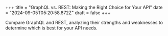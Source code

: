 +++
title = "GraphQL vs. REST: Making the Right Choice for Your API"
date = "2024-09-05T05:20:58.872Z"
draft = false
+++

Compare GraphQL and REST, analyzing their strengths and weaknesses to determine which is best for your API needs.
        
